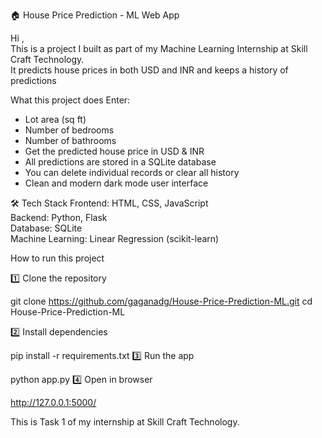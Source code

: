  🏠 House Price Prediction - ML Web App

Hi ,  
This is a project I built as part of my Machine Learning Internship at Skill Craft Technology.  
It predicts house prices in both USD and INR and keeps a history of predictions

 What this project does
 Enter:
  - Lot area (sq ft)
  - Number of bedrooms
  - Number of bathrooms
- Get the predicted house price in USD & INR 
- All predictions are stored in a SQLite database
- You can delete individual records or clear all history
- Clean and modern dark mode user interface



🛠 Tech Stack
Frontend: HTML, CSS, JavaScript  
Backend: Python, Flask  
Database: SQLite  
Machine Learning: Linear Regression (scikit-learn)



 How to run this project

1️⃣ Clone the repository

git clone https://github.com/gaganadg/House-Price-Prediction-ML.git
cd House-Price-Prediction-ML

2️⃣ Install dependencies

pip install -r requirements.txt
3️⃣ Run the app

python app.py
4️⃣ Open in browser

http://127.0.0.1:5000/
 
This is Task 1 of my internship at Skill Craft Technology.
